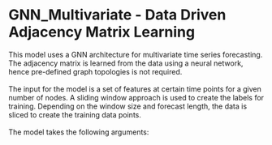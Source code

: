 # GNN_Multivariate - Data Driven Adjacency Matrix Learning
This model uses a GNN architecture for multivariate time series forecasting. The adjacency matrix is learned from the data using a neural network, hence pre-defined graph topologies is not required.<br /><br />
The input for the model is a set of features at certain time points for a given number of nodes. A sliding window approach is used to create the labels for training. Depending on the window size and forecast length, the data is sliced to create the training data points.<br /><br />
The model takes the following arguments:<br />
